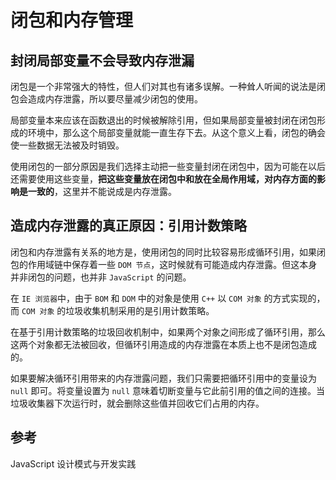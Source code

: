 <author-info date="1646016996962"></author-info>

# 闭包和内存管理

## 封闭局部变量不会导致内存泄漏

闭包是一个非常强大的特性，但人们对其也有诸多误解。一种耸人听闻的说法是闭包会造成内存泄露，所以要尽量减少闭包的使用。

局部变量本来应该在函数退出的时候被解除引用，但如果局部变量被封闭在闭包形成的环境中，那么这个局部变量就能一直生存下去。从这个意义上看，闭包的确会使一些数据无法被及时销毁。

使用闭包的一部分原因是我们选择主动把一些变量封闭在闭包中，因为可能在以后还需要使用这些变量，**把这些变量放在闭包中和放在全局作用域，对内存方面的影响是一致的**，这里并不能说成是内存泄露。

## 造成内存泄露的真正原因：引用计数策略

闭包和内存泄露有关系的地方是，使用闭包的同时比较容易形成循环引用，如果闭包的作用域链中保存着一些 `DOM 节点`，这时候就有可能造成内存泄露。但这本身并非闭包的问题，也并非 `JavaScript` 的问题。

在 `IE 浏览器`中，由于 `BOM` 和 `DOM` 中的对象是使用 `C++` 以 `COM 对象` 的方式实现的，而 `COM 对象` 的垃圾收集机制采用的是引用计数策略。

在基于引用计数策略的垃圾回收机制中，如果两个对象之间形成了循环引用，那么这两个对象都无法被回收，但循环引用造成的内存泄露在本质上也不是闭包造成的。

如果要解决循环引用带来的内存泄露问题，我们只需要把循环引用中的变量设为 `null` 即可。将变量设置为 `null` 意味着切断变量与它此前引用的值之间的连接。当垃圾收集器下次运行时，就会删除这些值并回收它们占用的内存。

## 参考

JavaScript 设计模式与开发实践
